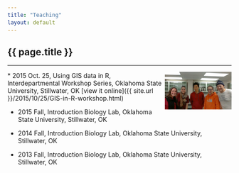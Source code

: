 ```yaml
---
title: "Teaching"
layout: default
---
```

## {{ page.title }}  
<hr>
<img src="../figure/general/teach1.jpg" alt="teach1" style="width: 150px;" align="right" />  
* 2015 Oct. 25, Using GIS data in R, Interdepartmental Workshop Series, Oklahoma State University, Stillwater, OK [view it online]({{ site.url }}/2015/10/25/GIS-in-R-workshop.html)  

* 2015 Fall, Introduction Biology Lab, Oklahoma State University, Stillwater, OK  

* 2014 Fall, Introduction Biology Lab, Oklahoma State University, Stillwater, OK  

* 2013 Fall, Introduction Biology Lab, Oklahoma State University, Stillwater, OK  

  
